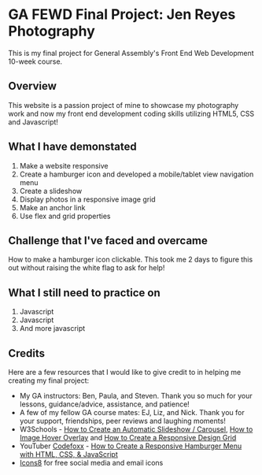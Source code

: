 # GA FEWD Final Project: Jen Reyes Photography


This is my final project for General Assembly's Front End Web Development 10-week course.


## Overview
This website is a passion project of mine to showcase my photography work and now my front end development coding skills utilizing HTML5, CSS and Javascript!


## What I have demonstated
1. Make a website responsive
2. Create a hamburger icon and developed a mobile/tablet view navigation menu
3. Create a slideshow
4. Display photos in a responsive image grid
5. Make an anchor link
6. Use flex and grid properties

## Challenge that I've faced and overcame
How to make a hamburger icon clickable.  This took me 2 days to figure this out without raising the white flag to ask for help!

## What I still need to practice on
1. Javascript
2. Javascript
3. And more javascript

## Credits
Here are a few resources that I would like to give credit to in helping me creating my final project:

* My GA instructors: Ben, Paula, and Steven. Thank you so much for your lessons, guidance/advice, assistance, and patience!
* A few of my fellow GA course mates: EJ, Liz, and Nick.  Thank you for your support, friendships, peer reviews and laughing moments!
* W3Schools - [How to Create an Automatic Slideshow / Carousel](https://www.w3schools.com/howto/howto_js_slideshow.asp), [How to Image Hover Overlay](https://www.w3schools.com/howto/howto_css_image_overlay.asp) and [How to Create a Responsive Design Grid](https://www.w3schools.com/howto/howto_css_image_grid_responsive.asp)
* YouTuber [Codefoxx](https://www.youtube.com/c/codefoxx) - [How to Create a Responsive Hamburger Menu with HTML, CSS, & JavaScript](https://www.youtube.com/watch?v=flItyHiDm7E)
* [Icons8](https://icons8.com/) for free social media and email icons


